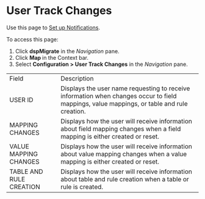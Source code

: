 # User Track Changes

<div class="use">

Use this page to [Set up
Notifications](../Config/Setup_User_Notifications.htm#Set_up_Notifications_for_Map_Updates).

</div>

To access this page:

1.  Click <span style="font-weight: bold;">dspMigrate</span> in the
    <span style="font-style: italic;">Navigation</span> pane.
2.  Click <span style="font-weight: bold;">Map </span>in the Context
    bar.
3.  Select <span style="font-weight: bold;">Configuration \> User Track
    Changes</span> in the
    <span style="font-style: italic;">Navigation</span>
pane.

|                         |                                                                                                                                            |
| ----------------------- | ------------------------------------------------------------------------------------------------------------------------------------------ |
| Field                   | Description                                                                                                                                |
| USER ID                 | Displays the user name requesting to receive information when changes occur to field mappings, value mappings, or table and rule creation. |
| MAPPING CHANGES         | Displays how the user will receive information about field mapping changes when a field mapping is either created or reset.                |
| VALUE MAPPING CHANGES   | Displays how the user will receive information about value mapping changes when a value mapping is either created or reset.                |
| TABLE AND RULE CREATION | Displays how the user will receive information about table and rule creation when a table or rule is created.                              |
